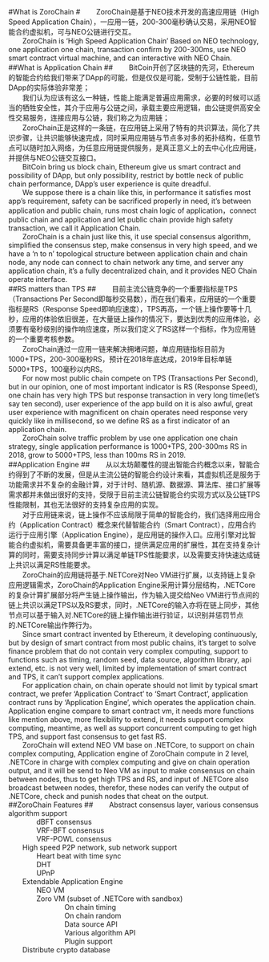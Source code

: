 #What is ZoroChain  #
&ensp;&ensp;&ensp;&ensp;ZoroChain是基于NEO技术开发的高速应用链（High Speed Application Chain），一应用一链，200-300毫秒确认交易，采用NEO智能合约虚拟机，可与NEO公链进行交互。  
&ensp;&ensp;&ensp;&ensp;ZoroChain is ‘High Speed Application Chain’ Based on NEO technology, one application one chain, transaction confirm by 200-300ms, use NEO smart contract virtual machine, and can interactive with NEO Chain.  
##What is Application Chain  ##
&ensp;&ensp;&ensp;&ensp;BitCoin开创了区块链的先河，Ethereum的智能合约给我们带来了DApp的可能，但是仅仅是可能，受制于公链性能，目前DApp的实际体验非常差；  
&ensp;&ensp;&ensp;&ensp;我们认为应该有这么一种链，性能上能满足普遍应用需求，必要的时候可以适当的牺牲安全性，其介于应用与公链之间，承载主要应用逻辑，由公链提供高安全性交易服务，连接应用与公链，我们称之为应用链；  
&ensp;&ensp;&ensp;&ensp;ZoroChain正是这样的一条链，在应用链上采用了特有的共识算法，简化了共识步骤，让共识能够快速完成，同时采用应用链与节点多对多的拓扑结构，任意节点可以随时加入网络，为任意应用链提供服务，是真正意义上的去中心化应用链，并提供与NEO公链交互接口。  
&ensp;&ensp;&ensp;&ensp;BitCoin bring us block chain, Ethereum give us smart contract and possibility of DApp, but only possibility, restrict by bottle neck of public chain performance, DApp’s user experience is quite dreadful.  
&ensp;&ensp;&ensp;&ensp;We suppose there is a chain like this, in performance it satisfies most app’s requirement, safety can be sacrificed properly in need, it’s between application and public chain, runs most chain logic of application，connect public chain and application and let public chain provide high safety transaction, we call it Application Chain.  
&ensp;&ensp;&ensp;&ensp;ZoroChain is a chain just like this, it use special consensus algorithm, simplified the consensus step, make consensus in very high speed, and we have a ‘n to n’ topological structure between application chain and chain node, any node can connect to chain network any time, and server any application chain, it’s a fully decentralized chain, and it provides NEO Chain operate interface.  
##RS matters than TPS  ##
&ensp;&ensp;&ensp;&ensp;目前主流公链竞争的一个重要指标是TPS（Transactions Per Second即每秒交易数），而在我们看来，应用链的一个重要指标是RS（Response Speed即响应速度），TPS再高，一个链上操作要等十几秒，应用的体验依旧很差，在大量链上操作的情况下，要达到优秀的应用体验，必须要有毫秒级别的操作响应速度，所以我们定义了RS这样一个指标，作为应用链的一个重要考核参数。  
&ensp;&ensp;&ensp;&ensp;ZoroChain通过一应用一链来解决拥堵问题，单应用链指标目前为1000+TPS，200-300毫秒RS，预计在2018年底达成，2019年目标单链5000+TPS，100毫秒以内RS。    
&ensp;&ensp;&ensp;&ensp;For now most public chain compete on TPS (Transactions Per Second), but in our opinion, one of most important indicator is RS (Response Speed), one chain has very high TPS but response transaction in very long time(let’s say ten second), user experience of the app build on it is also awful, great user experience with magnificent on chain operates need response very quickly like in millisecond, so we define RS as a first indicator of an application chain.  
&ensp;&ensp;&ensp;&ensp;ZoroChain solve traffic problem by use one application one chain strategy, single application performance is 1000+TPS, 200-300ms RS in 2018, grow to 5000+TPS, less than 100ms RS in 2019.  
##Application Engine  ##
&ensp;&ensp;&ensp;&ensp;从以太坊颠覆性的提出智能合约概念以来，智能合约得到了不断的发展，但是从主流公链的智能合约设计来看，其虚拟机还是服务于功能需求并不复杂的金融计算，对于计时、随机源、数据源、算法库、接口扩展等需求都并未做出很好的支持，受限于目前主流公链智能合约实现方式以及公链TPS性能限制，其也无法很好的支持复杂应用的实现。   
&ensp;&ensp;&ensp;&ensp;对于应用链来说，链上操作不应该局限于简单的智能合约，我们选择用应用合约（Application Contract）概念来代替智能合约（Smart Contract），应用合约运行于应用引擎（Application Engine），是应用链的操作入口。应用引擎对比智能合约虚拟机，需要具备更丰富的接口，提供满足应用的扩展性，其在支持复杂计算的同时，需要支持同步计算以满足单链TPS性能要求，以及需要支持快速达成链上共识以满足RS性能要求。  
&ensp;&ensp;&ensp;&ensp;ZoroChain的应用链将基于.NETCore对Neo VM进行扩展，以支持链上复杂应用逻辑需求，ZoroChain的Application Engine采用计算分层结构，.NETCore的复杂计算扩展部分将产生链上操作输出，作为输入提交给Neo VM进行节点间的链上共识以满足TPS以及RS要求，同时，.NETCore的输入亦将在链上同步，其他节点可以基于输入对.NETCore的链上操作输出进行验证，以识别并惩罚节点的.NETCore输出作弊行为。  
&ensp;&ensp;&ensp;&ensp;Since smart contract invented by Ethereum, it developing continuously, but by design of smart contract from most public chains, it’s target to solve finance problem that do not contain very complex computing, support to functions such as timing, random seed, data source, algorithm library, api extend, etc. is not very well, limited by implementation of smart contract and TPS, it can’t support complex applications.  
&ensp;&ensp;&ensp;&ensp;For application chain, on chain operate should not limit by typical smart contract, we prefer ‘Application Contract’ to ‘Smart Contract’, application contract runs by ‘Application Engine’, which operates the application chain. Application engine compare to smart contract vm, it needs more functions like mention above, more flexibility to extend, it needs support complex computing, meantime, as well as support concurrent computing to get high TPS, and support fast consensus to get fast RS.  
&ensp;&ensp;&ensp;&ensp;ZoroChain will extend NEO VM base on .NETCore, to support on chain complex computing, Application engine of ZoroChain compute in 2 level, .NETCore in charge with complex computing and give on chain operation output, and it will be send to Neo VM as input to make consensus on chain between nodes, thus to get high TPS and RS, and input of .NETCore also broadcast between nodes, therefor, these nodes can verify the output of .NETCore, check and punish nodes that cheat on the output.  
##ZoroChain Features  ##
&ensp;&ensp;&ensp;&ensp;Abstract consensus layer, various consensus algorithm support  
&ensp;&ensp;&ensp;&ensp;&ensp;&ensp;&ensp;&ensp;dBFT consensus  
&ensp;&ensp;&ensp;&ensp;&ensp;&ensp;&ensp;&ensp;VRF-BFT consensus  
&ensp;&ensp;&ensp;&ensp;&ensp;&ensp;&ensp;&ensp;VRF-POWL consensus  
&ensp;&ensp;&ensp;&ensp;High speed P2P network, sub network support  
&ensp;&ensp;&ensp;&ensp;&ensp;&ensp;&ensp;&ensp;Heart beat with time sync  
&ensp;&ensp;&ensp;&ensp;&ensp;&ensp;&ensp;&ensp;DHT  
&ensp;&ensp;&ensp;&ensp;&ensp;&ensp;&ensp;&ensp;UPnP  
&ensp;&ensp;&ensp;&ensp;Extendable Application Engine  
&ensp;&ensp;&ensp;&ensp;&ensp;&ensp;&ensp;&ensp;NEO VM  
&ensp;&ensp;&ensp;&ensp;&ensp;&ensp;&ensp;&ensp;Zoro VM (subset of .NETCore with sandbox)  
&ensp;&ensp;&ensp;&ensp;&ensp;&ensp;&ensp;&ensp;&ensp;&ensp;&ensp;&ensp;&ensp;&ensp;&ensp;&ensp;On chain timing  
&ensp;&ensp;&ensp;&ensp;&ensp;&ensp;&ensp;&ensp;&ensp;&ensp;&ensp;&ensp;&ensp;&ensp;&ensp;&ensp;On chain random  
&ensp;&ensp;&ensp;&ensp;&ensp;&ensp;&ensp;&ensp;&ensp;&ensp;&ensp;&ensp;&ensp;&ensp;&ensp;&ensp;Data source API  
&ensp;&ensp;&ensp;&ensp;&ensp;&ensp;&ensp;&ensp;&ensp;&ensp;&ensp;&ensp;&ensp;&ensp;&ensp;&ensp;Various algorithm API  
&ensp;&ensp;&ensp;&ensp;&ensp;&ensp;&ensp;&ensp;&ensp;&ensp;&ensp;&ensp;&ensp;&ensp;&ensp;&ensp;Plugin support  
&ensp;&ensp;&ensp;&ensp;Distribute crypto database  
